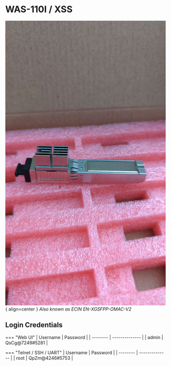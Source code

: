 # WAS-110I / XSS
![Image of WAS-110I](/img/was-110i.png){ align=center }
_Also known as ECIN EN-XGSFPP-OMAC-V2_

## Login Credentials

=== "Web UI"
    | Username | Password       |
    | -------- | -------------- |
    | admin    | QsCg@7249#5281 |

=== "Telnet / SSH / UART"
    | Username | Password       |
    | -------- | -------------- |
    | root     | QpZm@4246#5753 |
